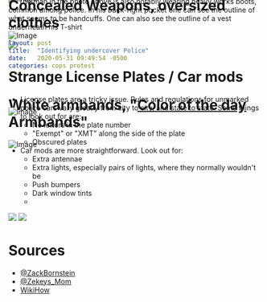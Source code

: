 ```yaml
---
layout: post
title:  "Identifying undercover Police"
date:   2020-05-31 09:49:54 -0500
categories: cops protest
---
```


# White armbands, "[Color of the day](https://simple.wikipedia.org/wiki/Color_of_the_day_(police)) Armbands"
<div class="css-1dbjc4n r-18u37iz r-1pi2tsx r-13qz1uu"><div class="css-1dbjc4n r-1iusvr4 r-eqz5dr r-16y2uox r-a5pmau"><div class="css-1dbjc4n r-1p0dtai r-1d2f490 r-1udh08x r-u8s1d r-zchlnj r-ipm5af" style=""><div aria-label="Image" class="css-1dbjc4n r-1p0dtai r-1mlwlqe r-1d2f490 r-1mnahxq r-1udh08x r-u8s1d r-zchlnj r-ipm5af r-417010" style="margin-bottom: -60%; margin-left: 0px; margin-right: 0px;"><div class="css-1dbjc4n r-1niwhzg r-vvn4in r-u6sd8q r-4gszlv r-1p0dtai r-1pi2tsx r-1d2f490 r-u8s1d r-zchlnj r-ipm5af r-13qz1uu r-1wyyakw" style="background-image: url(&quot;https://pbs.twimg.com/media/EZOuUwWUYAAkoqm?format=jpg&amp;name=small&quot;);"></div><img alt="Image" draggable="true" src="https://pbs.twimg.com/media/EZOuUwWUYAAkoqm?format=jpg&amp;name=small" class="css-9pa8cd"></div></div>
<li>The man in the photo above is also notably wearing heavy works boots, common among police. In his back-right pocket one can see the outline of what seems to be handcuffs. One can also see the outline of a vest underneath his T-shirt
</li>
<div class="css-1dbjc4n r-1p0dtai r-1d2f490 r-1udh08x r-u8s1d r-zchlnj r-ipm5af" style=""><div aria-label="Image" class="css-1dbjc4n r-1p0dtai r-1mlwlqe r-1d2f490 r-1mnahxq r-1udh08x r-u8s1d r-zchlnj r-ipm5af r-417010" style="margin-bottom: -13%; margin-left: 0px; margin-right: 0px;"><div class="css-1dbjc4n r-1niwhzg r-vvn4in r-u6sd8q r-4gszlv r-1p0dtai r-1pi2tsx r-1d2f490 r-u8s1d r-zchlnj r-ipm5af r-13qz1uu r-1wyyakw" style="background-image: url(&quot;https://pbs.twimg.com/media/EZOuUwXUEAItk5h?format=jpg&amp;name=small&quot;);"></div><img alt="Image" draggable="true" src="https://pbs.twimg.com/media/EZOuUwXUEAItk5h?format=jpg&amp;name=small" class="css-9pa8cd"></div></div></div><div class="css-1dbjc4n r-1iusvr4 r-eqz5dr r-16y2uox">

<div class="css-1dbjc4n r-1p0dtai r-1d2f490 r-1udh08x r-u8s1d r-zchlnj r-ipm5af" style=""><div aria-label="Image" class="css-1dbjc4n r-1p0dtai r-1mlwlqe r-1d2f490 r-1mnahxq r-1udh08x r-u8s1d r-zchlnj r-ipm5af r-417010" style="margin-bottom: -48%; margin-left: 0px; margin-right: 0px;"><div class="css-1dbjc4n r-1niwhzg r-vvn4in r-u6sd8q r-4gszlv r-1p0dtai r-1pi2tsx r-1d2f490 r-u8s1d r-zchlnj r-ipm5af r-13qz1uu r-1wyyakw" style="background-image: url(&quot;https://pbs.twimg.com/media/EZOuUwXUwAAGyEn?format=jpg&amp;name=small&quot;);"></div><img alt="Image" draggable="true" src="https://pbs.twimg.com/media/EZOuUwXUwAAGyEn?format=jpg&amp;name=small" class="css-9pa8cd"></div></div>

<div class="css-1dbjc4n r-1p0dtai r-1d2f490 r-1udh08x r-u8s1d r-zchlnj r-ipm5af" style=""><div aria-label="Image" class="css-1dbjc4n r-1p0dtai r-1mlwlqe r-1d2f490 r-1mnahxq r-1udh08x r-u8s1d r-zchlnj r-ipm5af r-417010" style="margin-bottom: -86%; margin-left: 0px; margin-right: 0px;"><div class="css-1dbjc4n r-1niwhzg r-vvn4in r-u6sd8q r-4gszlv r-1p0dtai r-1pi2tsx r-1d2f490 r-u8s1d r-zchlnj r-ipm5af r-13qz1uu r-1wyyakw" style="background-image: url(&quot;https://pbs.twimg.com/media/EZOuUwXUcAAWuuX?format=jpg&amp;name=900x900&quot;);"></div><img alt="Image" draggable="true" src="https://pbs.twimg.com/media/EZOuUwXUcAAWuuX?format=jpg&amp;name=900x900" class="css-9pa8cd"></div></div></div></div>

# Body cameras
<img alt="Image" draggable="true" src="https://pbs.twimg.com/media/EZQzy0DXkAA1R2R?format=jpg&amp;name=900x900" class="css-9pa8cd">

# Concealed Weapons, oversized clothes
<img src="https://images.daznservices.com/di/library/sporting_news/e/66/astros-fan-gun-060215-twitter-ftr_srcu1tg2fox61kfyrep1wi0nm.jpg?t=-1260683043&quality=100">

# Strange License Plates / Car mods
- License plates are a tricky issue. Rules and regulations for unmarked police cars vary greatly from city to city, and state to state. Some things to look out for are:
  - No letters in the plate number
  - "Exempt" or "XMT" along the side of the plate
  - Obscured plates
- Car mods are more straightforward. Look out for:
  - Extra antennae
  - Extra lights, especially pairs of lights, where they normally wouldn't be
  - Push bumpers
  - Dark window tints
  - 
<img src="https://i.redd.it/nvx2u1mp22e21.jpg">
<img src="https://images.cdn.circlesix.co/image/1/640/0/uploads/posts/2016/02/3cea017b9cc65acb272fd6e5b189a17c.jpg">

# Sources
- [@ZackBornstein](https://twitter.com/ZackBornstein)
- [@Zekeys_Mom](https://twitter.com/Zekeys_Mom)
- [WikiHow](https://www.wikihow.com/Spot-Undercover-Cops)
